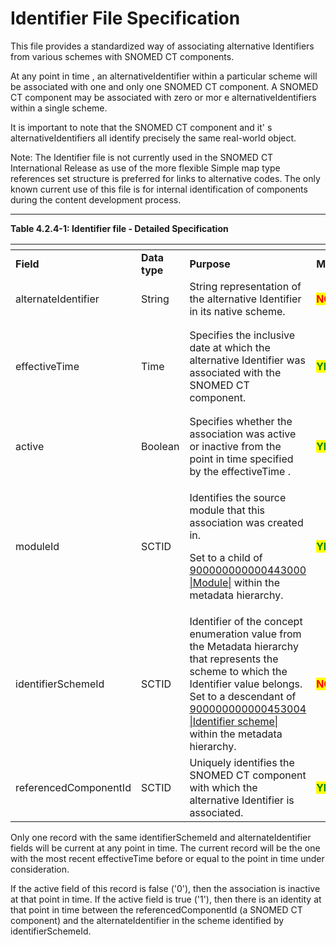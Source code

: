 # Identifier File Specification

This file provides a standardized way of associating alternative Identifiers from various schemes with SNOMED CT components.

At any point in time , an alternativeIdentifier within a particular scheme will be associated with one and only one SNOMED CT component. A SNOMED CT component may be associated with zero or mor e alternativeIdentifiers within a single scheme.

It is important to note that the SNOMED CT component and it' s alternativeIdentifiers all identify precisely the same real-world object.

Note: The Identifier file is not currently used in the SNOMED CT International Release as use of the more flexible Simple map type references set structure is preferred for links to alternative codes. The only known current use of this file is for internal identification of components during the content development process.

***

**Table 4.2.4-1: Identifier file - Detailed Specification**

<table data-header-hidden data-full-width="true"><thead><tr><th width="204.10546875"></th><th width="104.203125"></th><th width="597.0562133789062"></th><th width="96.16796875"></th><th></th></tr></thead><tbody><tr><td><strong>Field</strong></td><td><strong>Data type</strong></td><td><strong>Purpose</strong></td><td><strong>Mutable</strong></td><td><strong>Part of Primary Key</strong></td></tr><tr><td>alternateIdentifier</td><td>String</td><td>String representation of the alternative Identifier in its native scheme.</td><td><mark style="color:red;"><strong>NO</strong></mark></td><td><mark style="color:green;"><strong>YES</strong></mark> (Full/Snapshot)</td></tr><tr><td>effectiveTime</td><td>Time</td><td>Specifies the inclusive date at which the alternative Identifier was associated with the SNOMED CT component.</td><td><mark style="color:green;"><strong>YES</strong></mark></td><td><p><mark style="color:green;"><strong>YES</strong></mark> </p><p>(Full)</p><p><mark style="color:green;">Optional</mark> (Snapshot)</p></td></tr><tr><td>active</td><td>Boolean</td><td>Specifies whether the association was active or inactive from the point in time specified by the effectiveTime .</td><td><mark style="color:green;"><strong>YES</strong></mark></td><td><mark style="color:red;"><strong>NO</strong></mark></td></tr><tr><td>moduleId</td><td>SCTID</td><td><p>Identifies the source module that this association was created in. </p><p>Set to a child of <a href="http://snomed.info/id/900000000000443000">900000000000443000 |Module|</a> within the metadata hierarchy.</p></td><td><mark style="color:green;"><strong>YES</strong></mark></td><td><mark style="color:red;"><strong>NO</strong></mark></td></tr><tr><td>identifierSchemeId</td><td>SCTID</td><td>Identifier of the concept enumeration value from the Metadata hierarchy that represents the scheme to which the Identifier value belongs. Set to a descendant of <a href="http://snomed.info/id/900000000000453004">900000000000453004 |Identifier scheme|</a> within the metadata hierarchy.</td><td><mark style="color:red;"><strong>NO</strong></mark></td><td><mark style="color:green;"><strong>YES</strong></mark> (Full/Snapshot)</td></tr><tr><td>referencedComponentId</td><td>SCTID</td><td>Uniquely identifies the SNOMED CT component with which the alternative Identifier is associated.</td><td><mark style="color:green;"><strong>YES</strong></mark></td><td><mark style="color:red;"><strong>NO</strong></mark></td></tr></tbody></table>

Only one record with the same identifierSchemeId and alternateIdentifier fields will be current at any point in time. The current record will be the one with the most recent effectiveTime before or equal to the point in time under consideration.

If the active field of this record is false ('0'), then the association is inactive at that point in time. If the active field is true ('1'), then there is an identity at that point in time between the referencedComponentId (a SNOMED CT component) and the alternateIdentifier in the scheme identified by identifierSchemeId.
